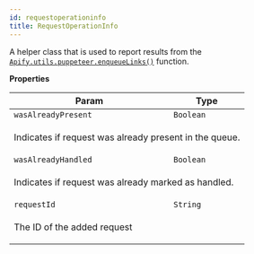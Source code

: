 ```yaml
---
id: requestoperationinfo
title: RequestOperationInfo
---
```

<a name="RequestOperationInfo"></a>

A helper class that is used to report results from the
[`Apify.utils.puppeteer.enqueueLinks()`](../api/puppeteer#puppeteer.enqueueLinks) function.

**Properties**
<table>
<thead>
<tr>
<th>Param</th><th>Type</th>
</tr>
</thead>
<tbody>
<tr>
<td><code>wasAlreadyPresent</code></td><td><code>Boolean</code></td>
</tr>
<tr>
<td colspan="3"><p>Indicates if request was already present in the queue.</p>
</td></tr><tr>
<td><code>wasAlreadyHandled</code></td><td><code>Boolean</code></td>
</tr>
<tr>
<td colspan="3"><p>Indicates if request was already marked as handled.</p>
</td></tr><tr>
<td><code>requestId</code></td><td><code>String</code></td>
</tr>
<tr>
<td colspan="3"><p>The ID of the added request</p>
</td></tr></tbody>
</table>
